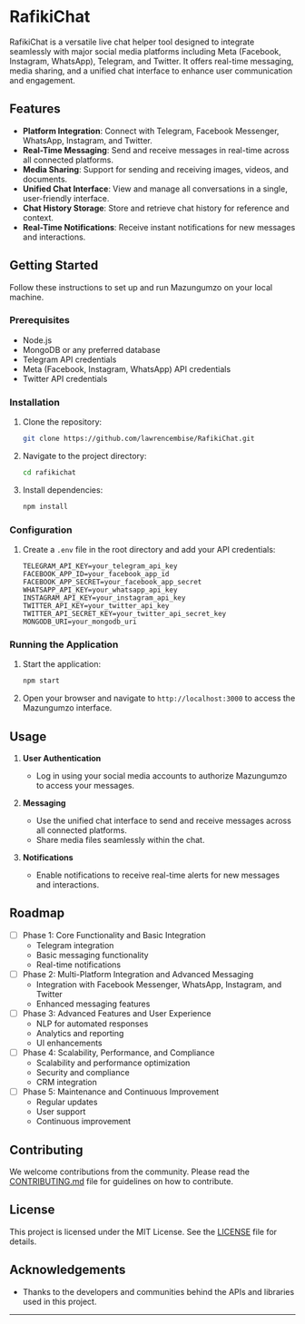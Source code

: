# RafikiChat

RafikiChat is a versatile live chat helper tool designed to integrate seamlessly with major social media platforms including Meta (Facebook, Instagram, WhatsApp), Telegram, and Twitter. It offers real-time messaging, media sharing, and a unified chat interface to enhance user communication and engagement.

## Features

- **Platform Integration**: Connect with Telegram, Facebook Messenger, WhatsApp, Instagram, and Twitter.
- **Real-Time Messaging**: Send and receive messages in real-time across all connected platforms.
- **Media Sharing**: Support for sending and receiving images, videos, and documents.
- **Unified Chat Interface**: View and manage all conversations in a single, user-friendly interface.
- **Chat History Storage**: Store and retrieve chat history for reference and context.
- **Real-Time Notifications**: Receive instant notifications for new messages and interactions.

## Getting Started

Follow these instructions to set up and run Mazungumzo on your local machine.

### Prerequisites

- Node.js
- MongoDB or any preferred database
- Telegram API credentials
- Meta (Facebook, Instagram, WhatsApp) API credentials
- Twitter API credentials

### Installation

1. Clone the repository:
    ```bash
    git clone https://github.com/lawrencembise/RafikiChat.git
    ```
2. Navigate to the project directory:
    ```bash
    cd rafikichat
    ```
3. Install dependencies:
    ```bash
    npm install
    ```

### Configuration

1. Create a `.env` file in the root directory and add your API credentials:
    ```plaintext
    TELEGRAM_API_KEY=your_telegram_api_key
    FACEBOOK_APP_ID=your_facebook_app_id
    FACEBOOK_APP_SECRET=your_facebook_app_secret
    WHATSAPP_API_KEY=your_whatsapp_api_key
    INSTAGRAM_API_KEY=your_instagram_api_key
    TWITTER_API_KEY=your_twitter_api_key
    TWITTER_API_SECRET_KEY=your_twitter_api_secret_key
    MONGODB_URI=your_mongodb_uri
    ```

### Running the Application

1. Start the application:
    ```bash
    npm start
    ```

2. Open your browser and navigate to `http://localhost:3000` to access the Mazungumzo interface.

## Usage

1. **User Authentication**
   - Log in using your social media accounts to authorize Mazungumzo to access your messages.

2. **Messaging**
   - Use the unified chat interface to send and receive messages across all connected platforms.
   - Share media files seamlessly within the chat.

3. **Notifications**
   - Enable notifications to receive real-time alerts for new messages and interactions.

## Roadmap

- [ ] Phase 1: Core Functionality and Basic Integration
    - Telegram integration
    - Basic messaging functionality
    - Real-time notifications
- [ ] Phase 2: Multi-Platform Integration and Advanced Messaging
    - Integration with Facebook Messenger, WhatsApp, Instagram, and Twitter
    - Enhanced messaging features
- [ ] Phase 3: Advanced Features and User Experience
    - NLP for automated responses
    - Analytics and reporting
    - UI enhancements
- [ ] Phase 4: Scalability, Performance, and Compliance
    - Scalability and performance optimization
    - Security and compliance
    - CRM integration
- [ ] Phase 5: Maintenance and Continuous Improvement
    - Regular updates
    - User support
    - Continuous improvement

## Contributing

We welcome contributions from the community. Please read the [CONTRIBUTING.md](CONTRIBUTING.md) file for guidelines on how to contribute.

## License

This project is licensed under the MIT License. See the [LICENSE](LICENSE) file for details.

## Acknowledgements

- Thanks to the developers and communities behind the APIs and libraries used in this project.

---
